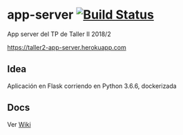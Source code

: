 # app-server [![Build Status](https://travis-ci.org/Taller-2/app-server.svg?branch=master)](https://travis-ci.org/Taller-2/app-server)
App server del TP de Taller II 2018/2

https://taller2-app-server.herokuapp.com

## Idea

Aplicación en Flask corriendo en Python 3.6.6, dockerizada

## Docs

Ver [Wiki](https://github.com/Taller-2/app-server/wiki)

